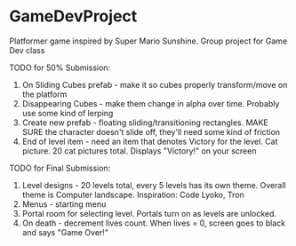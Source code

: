 # GameDevProject
Platformer game inspired by Super Mario Sunshine. Group project for Game Dev class

TODO for 50% Submission: 
  1. On Sliding Cubes prefab - make it so cubes properly transform/move on the platform
  2. Disappearing Cubes - make them change in alpha over time. Probably use some kind of lerping
  3. Create new prefab - floating sliding/transitioning rectangles. MAKE SURE the character doesn't slide off, they'll need some kind of friction
  4. End of level item - need an item that denotes Victory for the level. Cat picture. 20 cat pictures total. Displays "Victory!" on your screen
  
  
  
TODO for Final Submission:
  1. Level designs - 20 levels total, every 5 levels has its own theme. Overall theme is Computer landscape. Inspiration: Code Lyoko, Tron
  2. Menus - starting menu
  3. Portal room for selecting level. Portals turn on as levels are unlocked. 
  4. On death - decrement lives count. When lives = 0, screen goes to black and says "Game Over!"
